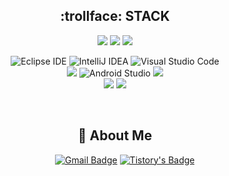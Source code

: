 <div align="center">

## :trollface: STACK

<img src="https://img.shields.io/badge/java-007396?style=for-the-badge&logo=java&logoColor=white">
<img src="https://img.shields.io/badge/Kotlin-7F52FF?style=for-the-badge&logo=kotlin&logoColor=white">
<img src="https://img.shields.io/badge/python-3776AB?style=for-the-badge&logo=python&logoColor=white"> 
<br/>

![Eclipse IDE](https://img.shields.io/badge/Eclipse%20IDE-2C2255.svg?&style=for-the-badge&logo=Eclipse%20IDE&logoColor=white)
![IntelliJ IDEA](https://img.shields.io/badge/IntelliJ%20IDEA-000000.svg?&style=for-the-badge&logo=IntelliJ%20IDEA&logoColor=white)
![Visual Studio Code](https://img.shields.io/badge/Visual%20Studio%20Code-007ACC.svg?&style=for-the-badge&logo=Visual%20Studio%20Code&logoColor=white)
<br/>
<img src="https://img.shields.io/badge/springboot-6DB33F?style=for-the-badge&logo=springboot&logoColor=white">
![Android Studio](https://img.shields.io/badge/Android%20Studio-3DDC84.svg?style=for-the-badge&logo=android-studio&logoColor=white)
<img src="https://img.shields.io/badge/django-092E20?style=for-the-badge&logo=django&logoColor=white">
<br/>
<img src="https://img.shields.io/badge/github-181717?style=for-the-badge&logo=github&logoColor=white">
<img src="https://img.shields.io/badge/mysql-4479A1?style=for-the-badge&logo=mysql&logoColor=white">



<br>

## :speech_balloon: About Me
&nbsp;&nbsp;&nbsp;&nbsp;&nbsp;&nbsp;&nbsp;
[![Gmail Badge](https://img.shields.io/badge/Gmail-d14836?style=flat-square&logo=Gmail&logoColor=white&link=mailto:pon07060@gmail.com)](mailto:pon07060@gmail.com) 
[![Tistory's Badge](https://github-readme-tistory-card.vercel.app/api/badge?name=Tistory&theme=dark)](https://ghrnwjd.tistory.com/)
</div>
